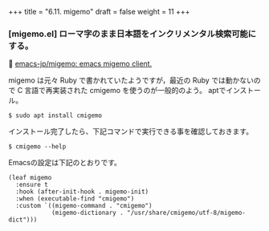 +++
title = "6.11. migemo"
draft = false
weight = 11
+++

### [migemo.el] ローマ字のまま日本語をインクリメンタル検索可能にする。
🔗 [emacs-jp/migemo: emacs migemo client.](https://github.com/emacs-jp/migemo) 

migemo は元々 Ruby で書かれていたようですが，最近の Ruby では動かないので C 言語で再実装された cmigemo を使うのが一般的のよう。
aptでインストール。

```shellsesson
$ sudo apt install cmigemo
```
インストール完了したら、下記コマンドで実行できる事を確認しておきます。

```shellsesson
$ cmigemo --help
```
Emacsの設定は下記のとおりです。

```elisp
(leaf migemo
  :ensure t
  :hook (after-init-hook . migemo-init)
  :when (executable-find "cmigemo")
  :custom `((migemo-command . "cmigemo")
			(migemo-dictionary . "/usr/share/cmigemo/utf-8/migemo-dict")))

```
